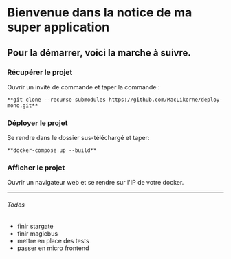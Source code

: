 # Bienvenue dans la notice de ma super application

## Pour la démarrer, voici la marche à suivre.

### Récupérer le projet
Ouvrir un invité de commande et taper la commande :

    **git clone --recurse-submodules https://github.com/MacLikorne/deploy-mono.git**

### Déployer le projet
Se rendre dans le dossier sus-téléchargé et taper:

    **docker-compose up --build**

### Afficher le projet
Ouvrir un navigateur web et se rendre sur l'IP de votre docker.

---

###### Todos
* finir stargate
* finir magicbus
* mettre en place des tests
* passer en micro frontend